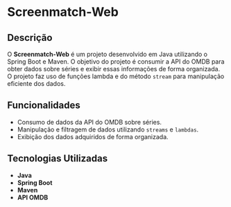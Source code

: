 # Screenmatch-Web

## Descrição
O **Screenmatch-Web** é um projeto desenvolvido em Java utilizando o Spring Boot e Maven. O objetivo do projeto é consumir a API do OMDB para obter dados sobre séries e exibir essas informações de forma organizada. O projeto faz uso de funções lambda e do método `stream` para manipulação eficiente dos dados.

## Funcionalidades
- Consumo de dados da API do OMDB sobre séries.
- Manipulação e filtragem de dados utilizando `streams` e `lambdas`.
- Exibição dos dados adquiridos de forma organizada.
  
## Tecnologias Utilizadas
- **Java**
- **Spring Boot**
- **Maven**
- **API OMDB**
  

